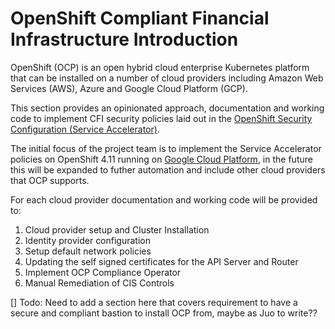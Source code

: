 # OpenShift Compliant Financial Infrastructure Introduction

OpenShift (OCP) is an open hybrid cloud enterprise Kubernetes platform that can be installed on a number of cloud providers including Amazon Web Services (AWS), Azure and Google Cloud Platform (GCP).

This section provides an opinionated approach, documentation and working code to implement CFI security policies laid out in the [OpenShift Security Configuration (Service Accelerator)](accelerators/kubernetes/ocp/ServiceApprovalAccelerator_OCP.md).


The initial focus of the project team is to implement the Service Accelerator policies on OpenShift 4.11 running on [Google Cloud Platform](./gcp/), in the future this will be expanded to futher automation and include other cloud providers that OCP supports. 

For each cloud provider documentation and working code will be provided to:

1. Cloud provider setup and Cluster Installation
2. Identity provider configuration
3. Setup default network policies
4. Updating the self signed certificates for the API Server and Router
5. Implement OCP Compliance Operator
6. Manual Remediation of CIS Controls

[] Todo: Need to add a section here that covers requirement to have a secure and compliant bastion to install OCP from, maybe as Juo to write??
